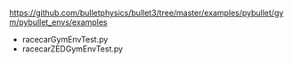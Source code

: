 https://github.com/bulletphysics/bullet3/tree/master/examples/pybullet/gym/pybullet_envs/examples
- racecarGymEnvTest.py
- racecarZEDGymEnvTest.py